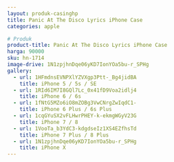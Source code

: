 ```yaml
---
layout: produk-casinghp
title: Panic At The Disco Lyrics iPhone Case
categories: apple

# Produk
product-title: Panic At The Disco Lyrics iPhone Case
harga: 90000
sku: hn-1714
image-drive: 1N1zpjhnDqe06yKD7IonYOa5bu-r_SPHg
gallery:
  - url: 1HFmdnsEVNPXlYZVXgp3Ptt-_Bg4jidBA
    title: iPhone 5 / 5s / SE
  - url: 1RId6IM7I8GQl7Lc_0x41fD9Voa2idlj4
    title: iPhone 6 / 6s
  - url: 1fNtG5MZo6iO8mZOBg3VwCNrgZwIqdC1-
    title: iPhone 6 Plus / 6s Plus
  - url: 1cqGYuSX2vFLHwrPHEY-k-ekmgWGyV23G
    title: iPhone 7 / 8
  - url: 1VooTa_b3YdC3-kdgdseIz1XS4EZfhsTd
    title: iPhone 7 Plus / 8 Plus
  - url: 1N1zpjhnDqe06yKD7IonYOa5bu-r_SPHg
    title: iPhone X
---
```

